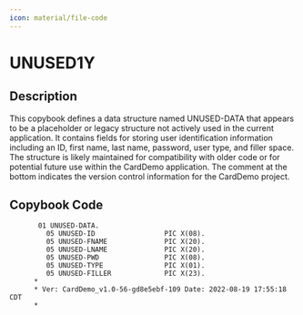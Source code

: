 ```yaml
---
icon: material/file-code
---
```

# UNUSED1Y

## Description
This copybook defines a data structure named UNUSED-DATA that appears to be a placeholder or legacy structure not actively used in the current application. It contains fields for storing user identification information including an ID, first name, last name, password, user type, and filler space. The structure is likely maintained for compatibility with older code or for potential future use within the CardDemo application. The comment at the bottom indicates the version control information for the CardDemo project.

## Copybook Code
```cobol
       01 UNUSED-DATA.
         05 UNUSED-ID                 PIC X(08).
         05 UNUSED-FNAME              PIC X(20).
         05 UNUSED-LNAME              PIC X(20).
         05 UNUSED-PWD                PIC X(08).
         05 UNUSED-TYPE               PIC X(01).
         05 UNUSED-FILLER             PIC X(23).
      *
      * Ver: CardDemo_v1.0-56-gd8e5ebf-109 Date: 2022-08-19 17:55:18 CDT
      *

```